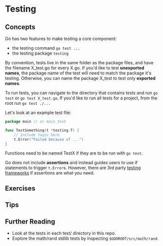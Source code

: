 # Testing

## Concepts
Go has two features to make testing a core component:
- the testing command `go test ...`
- the testing package `testing`

By convention, tests live in the same folder as the package files, and have the filename X_test.go for every X.go. If you'd like to test **unexported names**, the package name of the test will need to match the package it's testing. Otherwise, you can name the package X_test to test only **exported names**.

To run tests, you can navigate to the directory that contains tests and run `go test` or `go test X_test.go`.
If you'd like to run all tests for a project, from the root run `go test ./...`

Let's look at an example test file:

```go
package main // or main_test

func TestSomething(t *testing.T) {
    // Include logic here
    t.Error("Failed because of ...")
}
```

Functions need to be named TestX if they are to be run with `go test`.

Go does not include **assertions** and instead guides users to use if statements to trigger `t.Error`s. However, there are 3rd party [testing frameworks](https://github.com/stretchr/testify) if assertions are what you need.

## Exercises

## Tips

## Further Reading
- Look at the tests in each test/ directory in this repo.
- Explore the math/rand stdlib tests by inspecting `$GOOROOT/src/math/rand`.
